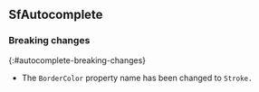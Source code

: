 ## SfAutocomplete 

### Breaking changes
{:#autocomplete-breaking-changes}

* The `BorderColor` property name has been changed to `Stroke.`
